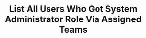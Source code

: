 ---
layout: queryPage
title: List All Users Who Got System Administrator Role Via Assigned Teams
tablePlural: teams 
queryName: List-Users-Inherited-System-Administrator-Role-From-Team
---